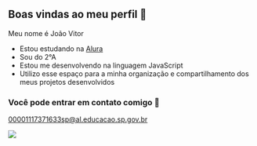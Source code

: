 ## Boas vindas ao meu perfil 💙

Meu nome é João Vitor

- Estou estudando na [Alura](https://www.Alura.com.br)
- Sou do 2°A
- Estou me desenvolvendo na linguagem JavaScript
- Utilizo esse espaço para a minha organização  e compartilhamento dos meus projetos desenvolvidos

### Você pode entrar em contato comigo 📧

00001117371633sp@al.educacao.sp.gov.br

![](https://tenor.com/pt-BR/view/%D9%83%D9%8A%D9%84%D9%88%D8%A7-killua-zolduck-killua-gif-19938008)

